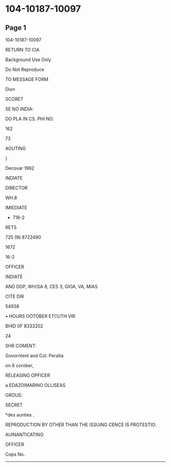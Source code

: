 # 104-10187-10097

## Page 1

104-10187-10097

RETURN TO CIA

Background Use Only

Do Not Reproduce

TO MESSAGE FORM

Dion

SCORET

SE NO INDIA:

DO PLA IN CS. PHI NO.

162

73

AOUTING

}

Decovar 1962

INDIATE

DIRECTOR

WH.8

IMIEDIATE

- 716-2

RETS

725 (IN 8722490

1672

16-2

OFFICER

INDIATE

AND DDP, WH/SA 8, CES 3, GlOA, VA, MIAS

CITE DIR

54938

• HOURS OOTOBER ETCUTH VIR

BHID 0F 8333202

24

SHR COMENT:

Govorntent and Col. Peralta

on 8 corober,

RELEASING OPFICER

a EDAZOIMARINO OLLISEAS

GROUS:

SECRET

*des aunties .

REPRODUCTION BY OTHER THAN THE ISSUING CENCE IS PROTESTIO.

AUINANTICATINO

OFFICER

Cops No.

---

